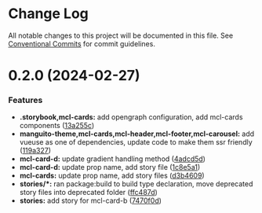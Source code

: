 # Change Log

All notable changes to this project will be documented in this file.
See [Conventional Commits](https://conventionalcommits.org) for commit guidelines.

# 0.2.0 (2024-02-27)


### Features

* **.storybook,mcl-cards:** add opengraph configuration, add mcl-cards components ([13a255c](https://github.com/bobbykim89/manguito-component-library/commit/13a255c26048ccc56ed837ebac0281ee23aaa03e))
* **manguito-theme,mcl-cards,mcl-header,mcl-footer,mcl-carousel:** add vueuse as one of dependencies, update code to make them ssr friendly ([119a327](https://github.com/bobbykim89/manguito-component-library/commit/119a327adf1ca9866e6ac063bce5acd4790db612))
* **mcl-card-d:** update gradient handling method ([4adcd5d](https://github.com/bobbykim89/manguito-component-library/commit/4adcd5d8522a761485ff09e3334ed3cd2bb50ac1))
* **mcl-card-d:** update prop name, add story file ([1c8e5a1](https://github.com/bobbykim89/manguito-component-library/commit/1c8e5a1fde09070e5366155b0d899cbc5d5348a4))
* **mcl-cards:** update prop name, add story files ([d3b4609](https://github.com/bobbykim89/manguito-component-library/commit/d3b460968bfd4cb8213e29b16da8f615477e4487))
* **stories/*:** ran package:build to build type declaration, move deprecated story files into deprecated folder ([ffc487d](https://github.com/bobbykim89/manguito-component-library/commit/ffc487dbcc093be7a3ccfeae98c5e10e8372a0e3))
* **stories:** add story for mcl-card-b ([7470f0d](https://github.com/bobbykim89/manguito-component-library/commit/7470f0ddee5b3ba3c9f5c37e52bd37f6a1a75202))
